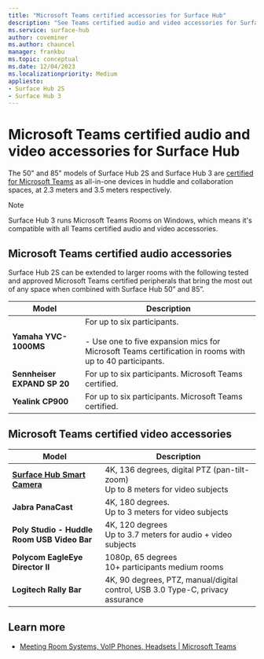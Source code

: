 ```yaml
---
title: "Microsoft Teams certified accessories for Surface Hub"
description: "See Teams certified audio and video accessories for Surface Hub"
ms.service: surface-hub
author: coveminer
ms.author: chauncel
manager: frankbu
ms.topic: conceptual
ms.date: 12/04/2023
ms.localizationpriority: Medium
appliesto:
- Surface Hub 2S
- Surface Hub 3
---
```


# Microsoft Teams certified audio and video accessories for Surface Hub 

The 50" and 85" models of Surface Hub 2S and Surface Hub 3 are [certified for Microsoft Teams](https://www.microsoft.com/microsoft-teams/across-devices/devices/category/teams-rooms/20) as all-in-one devices in huddle and collaboration spaces, at 2.3 meters and 3.5 meters respectively. 

> [!NOTE]
> Surface Hub 3 runs Microsoft Teams Rooms on Windows, which means it's compatible with all Teams certified audio and video accessories. 

## Microsoft Teams certified audio accessories 

Surface Hub 2S can be extended to larger rooms with the following tested and approved Microsoft Teams certified peripherals that bring the most out of any space when combined with Surface Hub 50” and 85”.

| Model                                | Description                                                                                                                                                                                                                                                                                              |
| ------------------------------------ | -------------------------------------------------------------------------------------------------------------------------------------------------------------------------------------------------------------------------------------------------------------------------------------------------------- |
| **Yamaha YVC-1000MS**<br>        | For up to six participants.<br><br>- Use one to five expansion mics for Microsoft Teams certification in rooms with up to 40 participants.                                                                                                                                                               |
| **Sennheiser EXPAND SP 20**<br> | For up to six participants. Microsoft Teams certified.                                                                                                                                                                                                                                                   |
| **Yealink CP900**<br>           | For up to six participants. Microsoft Teams certified.                                                                                                                                                                                                                                                   |

 
## Microsoft Teams certified video accessories

| Model                                       | Description                                                                    |
| ------------------------------------------- | ------------------------------------------------------------------------------ |
| **[Surface Hub Smart Camera](surface-hub-smart-camera.md)**<br>          | 4K, 136 degrees, digital PTZ (pan-tilt-zoom)<br>Up to 8 meters for video subjects |
| **Jabra PanaCast**<br>                  | 4K, 180 degrees.<br>Up to 3 meters for video subjects                          |
| **Poly Studio - Huddle Room USB Video Bar** | 4K, 120 degrees<br>Up to 3.7 meters for audio + video subjects                 |
| **Polycom EagleEye Director II**<br>    | 1080p, 65 degrees<br>10+ participants medium rooms                             |
| **Logitech Rally Bar**                      | 4K, 90 degrees, PTZ, manual/digital control, USB 3.0 Type-C, privacy assurance |

## Learn more

- [Meeting Room Systems, VoIP Phones, Headsets | Microsoft Teams](https://www.microsoft.com/microsoft-teams/across-devices/)
